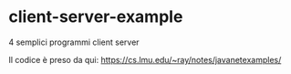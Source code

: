 # client-server-example
4 semplici programmi client server

Il codice è preso da qui:
  https://cs.lmu.edu/~ray/notes/javanetexamples/
